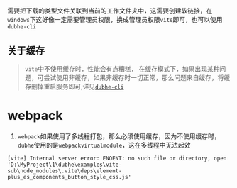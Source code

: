 ## 

需要把下载的类型文件关联到当前的工作文件夹中，这需要创建软链接，在`windows`下这好像一定需要管理员权限，换成管理员权限`vite`即可，也可以使用`dubhe-cli`

## 关于缓存
> `vite`中不使用缓存时，性能会有点糟糕，
在缓存模式下，如果出现某种问题，可尝试使用非缓存，如果非缓存时一切正常，那么问题来自缓存，将缓存删掉重启服务即可,详见[`dubhe-cli`]()

# webpack

1. `webpack`如果使用了多线程打包，那么必须使用缓存，因为不使用缓存时，`dubhe`使用的是`webpackvirtualmodule`，这在多线程中无法起效


 `[vite] Internal server error: ENOENT: no such file or directory, open 'D:\MyProject\1\dubhe\examples\vite-sub\node_modules\.vite\deps\element-plus_es_components_button_style_css.js'`
